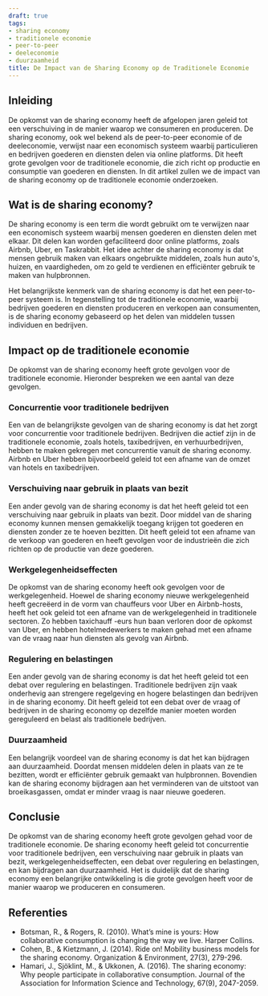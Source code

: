 ```yaml
---
draft: true
tags:
- sharing economy
- traditionele economie
- peer-to-peer
- deeleconomie
- duurzaamheid
title: De Impact van de Sharing Economy op de Traditionele Economie
---
```


## Inleiding

De opkomst van de sharing economy heeft de afgelopen jaren geleid tot een verschuiving in de manier waarop we consumeren en produceren. De sharing economy, ook wel bekend als de peer-to-peer economie of de deeleconomie, verwijst naar een economisch systeem waarbij particulieren en bedrijven goederen en diensten delen via online platforms. Dit heeft grote gevolgen voor de traditionele economie, die zich richt op productie en consumptie van goederen en diensten. In dit artikel zullen we de impact van de sharing economy op de traditionele economie onderzoeken.

## Wat is de sharing economy?

De sharing economy is een term die wordt gebruikt om te verwijzen naar een economisch systeem waarbij mensen goederen en diensten delen met elkaar. Dit delen kan worden gefaciliteerd door online platforms, zoals Airbnb, Uber, en Taskrabbit. Het idee achter de sharing economy is dat mensen gebruik maken van elkaars ongebruikte middelen, zoals hun auto's, huizen, en vaardigheden, om zo geld te verdienen en efficiënter gebruik te maken van hulpbronnen.

Het belangrijkste kenmerk van de sharing economy is dat het een peer-to-peer systeem is. In tegenstelling tot de traditionele economie, waarbij bedrijven goederen en diensten produceren en verkopen aan consumenten, is de sharing economy gebaseerd op het delen van middelen tussen individuen en bedrijven.

## Impact op de traditionele economie

De opkomst van de sharing economy heeft grote gevolgen voor de traditionele economie. Hieronder bespreken we een aantal van deze gevolgen.

### Concurrentie voor traditionele bedrijven

Een van de belangrijkste gevolgen van de sharing economy is dat het zorgt voor concurrentie voor traditionele bedrijven. Bedrijven die actief zijn in de traditionele economie, zoals hotels, taxibedrijven, en verhuurbedrijven, hebben te maken gekregen met concurrentie vanuit de sharing economy. Airbnb en Uber hebben bijvoorbeeld geleid tot een afname van de omzet van hotels en taxibedrijven.

### Verschuiving naar gebruik in plaats van bezit

Een ander gevolg van de sharing economy is dat het heeft geleid tot een verschuiving naar gebruik in plaats van bezit. Door middel van de sharing economy kunnen mensen gemakkelijk toegang krijgen tot goederen en diensten zonder ze te hoeven bezitten. Dit heeft geleid tot een afname van de verkoop van goederen en heeft gevolgen voor de industrieën die zich richten op de productie van deze goederen.

### Werkgelegenheidseffecten

De opkomst van de sharing economy heeft ook gevolgen voor de werkgelegenheid. Hoewel de sharing economy nieuwe werkgelegenheid heeft gecreëerd in de vorm van chauffeurs voor Uber en Airbnb-hosts, heeft het ook geleid tot een afname van de werkgelegenheid in traditionele sectoren. Zo hebben taxichauff
-eurs hun baan verloren door de opkomst van Uber, en hebben hotelmedewerkers te maken gehad met een afname van de vraag naar hun diensten als gevolg van Airbnb.

### Regulering en belastingen

Een ander gevolg van de sharing economy is dat het heeft geleid tot een debat over regulering en belastingen. Traditionele bedrijven zijn vaak onderhevig aan strengere regelgeving en hogere belastingen dan bedrijven in de sharing economy. Dit heeft geleid tot een debat over de vraag of bedrijven in de sharing economy op dezelfde manier moeten worden gereguleerd en belast als traditionele bedrijven.

### Duurzaamheid

Een belangrijk voordeel van de sharing economy is dat het kan bijdragen aan duurzaamheid. Doordat mensen middelen delen in plaats van ze te bezitten, wordt er efficiënter gebruik gemaakt van hulpbronnen. Bovendien kan de sharing economy bijdragen aan het verminderen van de uitstoot van broeikasgassen, omdat er minder vraag is naar nieuwe goederen.

## Conclusie

De opkomst van de sharing economy heeft grote gevolgen gehad voor de traditionele economie. De sharing economy heeft geleid tot concurrentie voor traditionele bedrijven, een verschuiving naar gebruik in plaats van bezit, werkgelegenheidseffecten, een debat over regulering en belastingen, en kan bijdragen aan duurzaamheid. Het is duidelijk dat de sharing economy een belangrijke ontwikkeling is die grote gevolgen heeft voor de manier waarop we produceren en consumeren.

## Referenties

- Botsman, R., & Rogers, R. (2010). What’s mine is yours: How collaborative consumption is changing the way we live. Harper Collins.
- Cohen, B., & Kietzmann, J. (2014). Ride on! Mobility business models for the sharing economy. Organization & Environment, 27(3), 279-296.
- Hamari, J., Sjöklint, M., & Ukkonen, A. (2016). The sharing economy: Why people participate in collaborative consumption. Journal of the Association for Information Science and Technology, 67(9), 2047-2059.